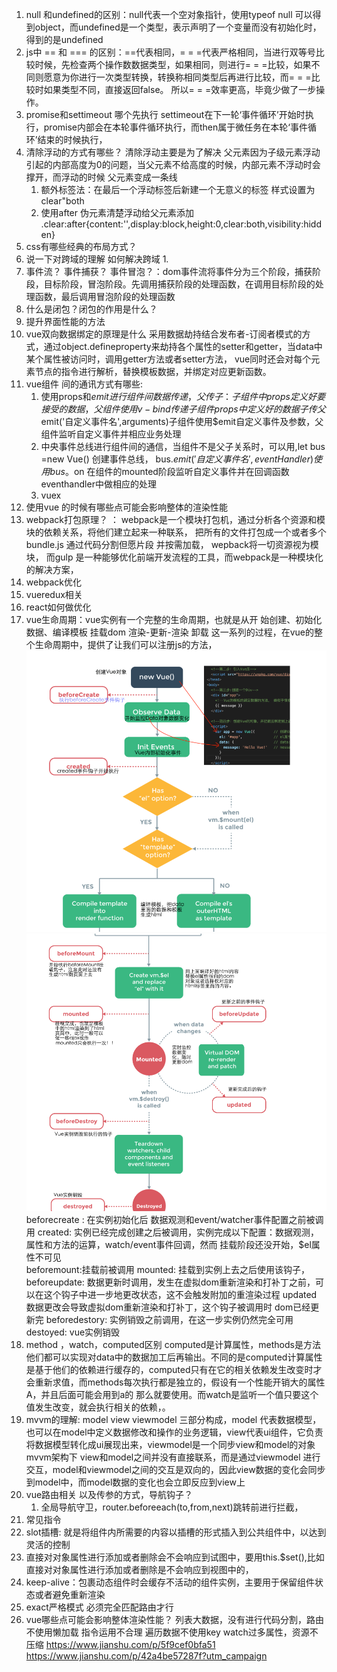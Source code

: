 1. null 和undefined的区别：null代表一个空对象指针，使用typeof null 可以得到object，而undefined是一个类型，表示声明了一个变量而没有初始化时，得到的是undefined
2. js中 == 和 === 的区别：==代表相同，= = =代表严格相同，当进行双等号比较时候，先检查两个操作数数据类型，如果相同，则进行= = =比较，如果不同则愿意为你进行一次类型转换，转换称相同类型后再进行比较，而= = =比较时如果类型不同，直接返回false。 所以= = =效率更高，毕竟少做了一步操作。
3. promise和settimeout 哪个先执行 settimeout在下一轮‘事件循环’开始时执行，promise内部会在本轮事件循环执行，而then属于微任务在本轮‘事件循环’结束的时候执行，
4. 清除浮动的方式有哪些？
  清除浮动主要是为了解决 父元素因为子级元素浮动引起的内部高度为0的问题，当父元素不给高度的时候，内部元素不浮动时会撑开，而浮动的时候 父元素变成一条线
    1. 额外标签法：在最后一个浮动标签后新建一个无意义的标签 样式设置为clear"both
    2. 使用after  伪元素清楚浮动给父元素添加 .clear:after{content:'',display:block,height:0,clear:both,visibility:hidden}
5. css有哪些经典的布局方式？
6. 说一下对跨域的理解 如何解决跨域 1.
7. 事件流？ 事件捕获？ 事件冒泡？：dom事件流将事件分为三个阶段，捕获阶段，目标阶段，冒泡阶段。先调用捕获阶段的处理函数，在调用目标阶段的处理函数，最后调用冒泡阶段的处理函数
8. 什么是闭包？闭包的作用是什么？
9. 提升界面性能的方法
10. vue双向数据绑定的原理是什么
    采用数据劫持结合发布者-订阅者模式的方式，通过object.defineproperty来劫持各个属性的setter和getter，当data中某个属性被访问时，调用getter方法或者setter方法， vue同时还会对每个元素节点的指令进行解析，替换模板数据，并绑定对应更新函数。
11. vue组件 间的通讯方式有哪些:
    1. 使用props和$emit 进行组件间数据传递， 父传子：子组件中props定义好要接受的数据，父组件使用v-bind传递子组件props中定义好的数据
    子传父$emit('自定义事件名',arguments)子组件使用$emit自定义事件及参数，父组件监听自定义事件并相应业务处理
    2. 中央事件总线进行组件间的通信，当组件不是父子关系时，可以用,let bus =new Vue()
     创建事件总线， bus.$emit('自定义事件名',eventHandler)使用bus。$on 在组件的mounted阶段监听自定义事件并在回调函数eventhandler中做相应的处理
    3. vuex
12. 使用vue 的时候有哪些点可能会影响整体的渲染性能
13. webpack打包原理？ ： webpack是一个模块打包机，通过分析各个资源和模块的依赖关系，将他们建立起来一种联系， 把所有的文件打包成一个或者多个bundle.js 通过代码分割但愿片段 并按需加载， wepback将一切资源视为模块，
    而gulp 是一种能够优化前端开发流程的工具，而webpack是一种模块化的解决方案，
14. webpack优化
15. vueredux相关
16. react如何做优化
17. vue生命周期：vue实例有一个完整的生命周期，也就是从开        始创建、初始化数据、编译模板 挂载dom 渲染-更新-渲染 卸载 这一系列的过程，在vue的整个生命周期中，提供了让我们可以注册js的方法，
  ![生命周期](../src/imgs/vue生命周期1.png)  
   ![生命周期](../src/imgs/vue生命周期2.png) 
     beforecreate : 在实例初始化后 数据观测和event/watcher事件配置之前被调用
     created: 实例已经完成创建之后被调用，实例完成以下配置：数据观测，属性和方法的运算，watch/event事件回调，然而 挂载阶段还没开始，$el属性不可见   
    beforemount:挂载前被调用
    mounted: 挂载到实例上去之后使用该钩子，
    beforeupdate: 数据更新时调用，发生在虚拟dom重新渲染和打补丁之前，可以在这个钩子中进一步地更改状态，这不会触发附加的重渲染过程
    updated 数据更改会导致虚拟dom重新渲染和打补丁，这个钩子被调用时 dom已经更新完
    beforedestory: 实例销毁之前调用，在这一步实例仍然完全可用
    destoyed: vue实例销毁
18. method ，watch，computed区别
    computed是计算属性，methods是方法 他们都可以实现对data中的数据加工后再输出。不同的是computed计算属性是基于他们的依赖进行缓存的，computed只有在它的相关依赖发生改变时才会重新求值，而methods每次执行都是独立的，假设有一个性能开销大的属性A，并且后面可能会用到a的 那么就要使用。而watch是监听一个值只要这个值发生改变，就会执行相关的依赖，。
19. mvvm的理解:
    model view viewmodel 三部分构成，model 代表数据模型，也可以在model中定义数据修改和操作的业务逻辑，view代表ui组件，它负责将数据模型转化成ui展现出来，viewmodel是一个同步view和model的对象
    mvvm架构下 view和model之间并没有直接联系，而是通过viewmodel 进行交互，model和viewmodel之间的交互是双向的，因此view数据的变化会同步到model中，而model数据的变化也会立即反应到view上
20. vue路由相关 以及传参的方式，导航钩子？
     1. 全局导航守卫，router.beforeeach(to,from,next)跳转前进行拦截，
21. 常见指令
22. slot插槽: 就是将组件内所需要的内容以插槽的形式插入到公共组件中，以达到灵活的控制
23. 直接对对象属性进行添加或者删除会不会响应到试图中，要用this.$set(),比如直接对对象属性进行添加或者删除是不会响应到视图中的， 
24. keep-alive：包裹动态组件时会缓存不活动的组件实例，主要用于保留组件状态或者避免重新渲染
25. exact严格模式 必须完全匹配路由才行
26. vue哪些点可能会影响整体渲染性能？ 列表大数据，没有进行代码分割，路由不使用懒加载 指令运用不合理 遍历数据不使用key watch过多属性，资源不压缩 
https://www.jianshu.com/p/5f9cef0bfa51
https://www.jianshu.com/p/42a4be57287f?utm_campaign